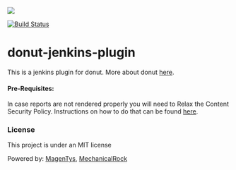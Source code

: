 ![](http://magentys.github.io/donut/img/Donut-05.png)

[![Build Status](https://travis-ci.org/DonutReport/donut-jenkins-plugin.svg?branch=master)](https://travis-ci.org/DonutReport/donut-jenkins-plugin)

# donut-jenkins-plugin

This is a jenkins plugin for donut. More about donut [here](http://github.com/DonutReport/donut).

#### Pre-Requisites:

In case reports are not rendered properly you will need to Relax the Content Security Policy.
Instructions on how to do that can be found [here](https://wiki.jenkins-ci.org/display/JENKINS/Configuring+Content+Security+Policy).

### License

This project is under an MIT license

Powered by: [MagenTys](http://magentys.io), [MechanicalRock](https://www.mechanicalrock.io/#/)


